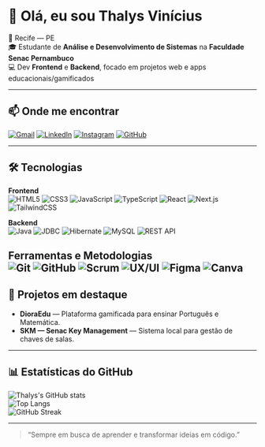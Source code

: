 # 👋 Olá, eu sou Thalys Vinícius

📍 Recife — PE  
🎓 Estudante de **Análise e Desenvolvimento de Sistemas** na **Faculdade Senac Pernambuco**  
💻 Dev **Frontend** e **Backend**, focado em projetos web e apps educacionais/gamificados  

---

## 📫 Onde me encontrar
[![Gmail](https://img.shields.io/badge/-Gmail-D14836?style=for-the-badge&logo=gmail&logoColor=white)](mailto:thalysvl05@gmail.com)
[![LinkedIn](https://img.shields.io/badge/-LinkedIn-0A66C2?style=for-the-badge&logo=linkedin&logoColor=white)](https://www.linkedin.com/in/thalys-vinicius-171809329/)
[![Instagram](https://img.shields.io/badge/-Instagram-E4405F?style=for-the-badge&logo=instagram&logoColor=white)](https://instagram.com/thalysvl_)
[![GitHub](https://img.shields.io/badge/-GitHub-181717?style=for-the-badge&logo=github&logoColor=white)](https://github.com/thalysvl05)

---

## 🛠 Tecnologias

**Frontend**  
![HTML5](https://img.shields.io/badge/HTML5-E34F26?style=for-the-badge&logo=html5&logoColor=white)
![CSS3](https://img.shields.io/badge/CSS3-1572B6?style=for-the-badge&logo=css3&logoColor=white)
![JavaScript](https://img.shields.io/badge/JavaScript-F7E01D?style=for-the-badge&logo=javascript&logoColor=black)
![TypeScript](https://img.shields.io/badge/TypeScript-3178C6?style=for-the-badge&logo=typescript&logoColor=white)
![React](https://img.shields.io/badge/React-61DAFB?style=for-the-badge&logo=react&logoColor=black)
![Next.js](https://img.shields.io/badge/Next.js-000000?style=for-the-badge&logo=nextdotjs&logoColor=white)
![TailwindCSS](https://img.shields.io/badge/Tailwind_CSS-38B2AC?style=for-the-badge&logo=tailwindcss&logoColor=white)

**Backend**  
![Java](https://img.shields.io/badge/Java-007396?style=for-the-badge&logo=java&logoColor=white)
![JDBC](https://img.shields.io/badge/JDBC-007396?style=for-the-badge&logo=coffeescript&logoColor=white)
![Hibernate](https://img.shields.io/badge/Hibernate-59666C?style=for-the-badge&logo=hibernate&logoColor=white)
![MySQL](https://img.shields.io/badge/MySQL-4479A1?style=for-the-badge&logo=mysql&logoColor=white)
![REST API](https://img.shields.io/badge/REST%20API-005571?style=for-the-badge&logo=postman&logoColor=white)

**Ferramentas e Metodologias**  
![Git](https://img.shields.io/badge/Git-F05032?style=for-the-badge&logo=git&logoColor=white)
![GitHub](https://img.shields.io/badge/GitHub-181717?style=for-the-badge&logo=github&logoColor=white)
![Scrum](https://img.shields.io/badge/Scrum-009FDA?style=for-the-badge&logo=jira&logoColor=white)
![UX/UI](https://img.shields.io/badge/UX/UI-FF4088?style=for-the-badge&logo=adobecreativecloud&logoColor=white)
![Figma](https://img.shields.io/badge/Figma-F24E1E?style=for-the-badge&logo=figma&logoColor=white)
![Canva](https://img.shields.io/badge/Canva-00C4CC?style=for-the-badge&logo=canva&logoColor=white)
---

## 🚀 Projetos em destaque

- **DioraEdu** — Plataforma gamificada para ensinar Português e Matemática.  
- **SKM — Senac Key Management** — Sistema local para gestão de chaves de salas.

---

## 📊 Estatísticas do GitHub

![Thalys's GitHub stats](https://github-readme-stats.vercel.app/api?username=thalysvl05&show_icons=true&theme=tokyonight)  
![Top Langs](https://github-readme-stats.vercel.app/api/top-langs/?username=thalysvl05&layout=compact&theme=tokyonight)  
![GitHub Streak](https://streak-stats.demolab.com?user=thalysvl05&theme=tokyonight&date_format=j%20M%5B%20Y%5D)

---

> “Sempre em busca de aprender e transformar ideias em código.”
